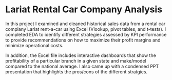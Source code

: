 # Lariat Rental Car Company Analysis
In this project I examined and cleaned historical sales data from a rental car complany Lariat rent-a-car using Excel (Vlookup, pivot tables, and t-tests). I completed EDA to identify different strategies assessed by KPI performance to provide recommendations on how to maximize their profit margins and minimize operational costs.  

In addition, the Excel file includes interactive dashboards that show the profitability of a particular branch in a given state and make/model compared to the national average. I also came up with a condensed PPT presentation that highlights the pros/cons of the different stratgies.
